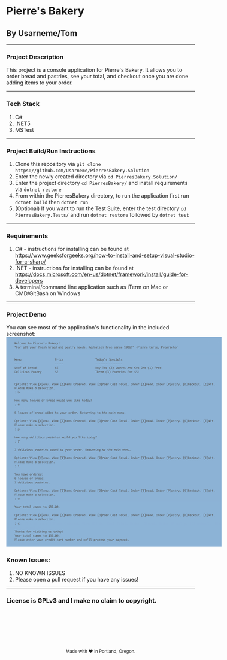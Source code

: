 # Pierre's Bakery
## By Usarneme/Tom

---

### Project Description


This project is a console application for Pierre's Bakery. It allows you to order bread and pastries, see your total, and checkout once you are done adding items to your order.

---
### Tech Stack
1. C#
2. .NET5
3. MSTest
---
### Project Build/Run Instructions
1. Clone this repository via `git clone https://github.com/Usarneme/PierresBakery.Solution`
2. Enter the newly created directory via `cd PierresBakery.Solution/`
3. Enter the project directory `cd PierresBakery/` and install requirements via `dotnet restore`
4. From within the PierresBakery directory, to run the application first run `dotnet build` then `dotnet run`
5. (Optional) If you want to run the Test Suite, enter the test directory `cd PierresBakery.Tests/` and run `dotnet restore` followed by `dotnet test`
---

### Requirements
1. C# - instructions for installing can be found at https://www.geeksforgeeks.org/how-to-install-and-setup-visual-studio-for-c-sharp/
2. .NET - instructions for installing can be found at https://docs.microsoft.com/en-us/dotnet/framework/install/guide-for-developers
3. A terminal/command line application such as iTerm on Mac or CMD/GitBash on Windows
---

### Project Demo
You can see most of the application's functionality in the included screenshot:
<img src="./ProjectView.png" style="max-width: 575px;" width="575px" />


### Known Issues:
1. NO KNOWN ISSUES
2. Please open a pull request if you have any issues!
---

### License is GPLv3 and I make no claim to copyright.
<br />
<br />
<br />
<br />
<br />
<p align="center">
  <small>Made with ❤️ in Portland, Oregon. </small>
</p>